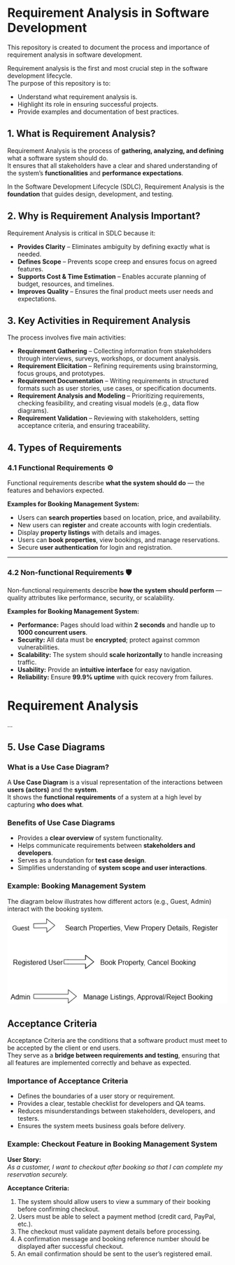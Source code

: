 #  Requirement Analysis in Software Development

This repository is created to document the process and importance of requirement analysis in software development.  

Requirement analysis is the first and most crucial step in the software development lifecycle.  
The purpose of this repository is to:  
- Understand what requirement analysis is.  
- Highlight its role in ensuring successful projects.  
- Provide examples and documentation of best practices. 

## 1. What is Requirement Analysis?
Requirement Analysis is the process of **gathering, analyzing, and defining** what a software system should do.  
It ensures that all stakeholders have a clear and shared understanding of the system’s **functionalities** and **performance expectations**.  

In the Software Development Lifecycle (SDLC), Requirement Analysis is the **foundation** that guides design, development, and testing.

## 2. Why is Requirement Analysis Important?
Requirement Analysis is critical in SDLC because it:

- **Provides Clarity** – Eliminates ambiguity by defining exactly what is needed.  
- **Defines Scope** – Prevents scope creep and ensures focus on agreed features.  
- **Supports Cost & Time Estimation** – Enables accurate planning of budget, resources, and timelines.  
- **Improves Quality** – Ensures the final product meets user needs and expectations.  

## 3. Key Activities in Requirement Analysis
The process involves five main activities:

- **Requirement Gathering** – Collecting information from stakeholders through interviews, surveys, workshops, or document analysis.  
- **Requirement Elicitation** – Refining requirements using brainstorming, focus groups, and prototypes.  
- **Requirement Documentation** – Writing requirements in structured formats such as user stories, use cases, or specification documents.  
- **Requirement Analysis and Modeling** – Prioritizing requirements, checking feasibility, and creating visual models (e.g., data flow diagrams).  
- **Requirement Validation** – Reviewing with stakeholders, setting acceptance criteria, and ensuring traceability.  

## 4. Types of Requirements

### 4.1 Functional Requirements ⚙️
Functional requirements describe **what the system should do** — the features and behaviors expected.  

**Examples for Booking Management System:**  
- Users can **search properties** based on location, price, and availability.  
- New users can **register** and create accounts with login credentials.  
- Display **property listings** with details and images.  
- Users can **book properties**, view bookings, and manage reservations.  
- Secure **user authentication** for login and registration.  

---

### 4.2 Non-functional Requirements 🛡️
Non-functional requirements describe **how the system should perform** — quality attributes like performance, security, or scalability.  

**Examples for Booking Management System:**  
- **Performance:** Pages should load within **2 seconds** and handle up to **1000 concurrent users**.  
- **Security:** All data must be **encrypted**; protect against common vulnerabilities.  
- **Scalability:** The system should **scale horizontally** to handle increasing traffic.  
- **Usability:** Provide an **intuitive interface** for easy navigation.  
- **Reliability:** Ensure **99.9% uptime** with quick recovery from failures. 

# Requirement Analysis

...

## 5. Use Case Diagrams

### What is a Use Case Diagram?
A **Use Case Diagram** is a visual representation of the interactions between **users (actors)** and the **system**.  
It shows the **functional requirements** of a system at a high level by capturing **who does what**.

### Benefits of Use Case Diagrams
- Provides a **clear overview** of system functionality.  
- Helps communicate requirements between **stakeholders and developers**.  
- Serves as a foundation for **test case design**.  
- Simplifies understanding of **system scope and user interactions**.  

### Example: Booking Management System
The diagram below illustrates how different actors (e.g., Guest, Admin) interact with the booking system.  

![Use Case Diagram](./alx-booking-uc.png)


## Acceptance Criteria  

Acceptance Criteria are the conditions that a software product must meet to be accepted by the client or end users.  
They serve as a **bridge between requirements and testing**, ensuring that all features are implemented correctly and behave as expected.  

### Importance of Acceptance Criteria
- Defines the boundaries of a user story or requirement.  
- Provides a clear, testable checklist for developers and QA teams.  
- Reduces misunderstandings between stakeholders, developers, and testers.  
- Ensures the system meets business goals before delivery.  

### Example: Checkout Feature in Booking Management System  

**User Story:**  
_As a customer, I want to checkout after booking so that I can complete my reservation securely._  

**Acceptance Criteria:**  
1. The system should allow users to view a summary of their booking before confirming checkout.  
2. Users must be able to select a payment method (credit card, PayPal, etc.).  
3. The checkout must validate payment details before processing.  
4. A confirmation message and booking reference number should be displayed after successful checkout.  
5. An email confirmation should be sent to the user’s registered email.  




